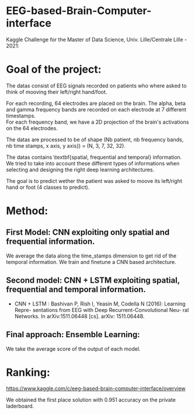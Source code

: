 ﻿# EEG-based-Brain-Computer-interface
Kaggle Challenge for the Master of Data Science, Univ. Lille/Centrale Lille - 2021: 

# Goal of the project: 

The datas consist of EEG signals recorded on patients who where asked to think of mooving their left/right hand/foot. 

For each recording, 64 electrodes are placed on the brain. The alpha, beta and gamma frequency bands are recorded on each electrode at 7 different timestamps.  
For each frequency band, we have a 2D projection of the brain's activations on the 64 electrodes. 

The datas are processed to be of shape (Nb patient, nb frequency bands, nb time stamps, x axis, y axis}) = (N, 3, 7, 32, 32). 

The datas contains \textbf{spatial, frequential and temporal} information. We tried to take into account these different types of informations when selecting and designing the right deep learning architectures.  

The goal is to predict wether the patient was asked to moove its left/right hand or foot (4 classes to predict). 

# Method: 

## First Model: CNN exploiting only spatial and frequential information. 

We average the data along the time_stamps dimension to get rid of the temporal information. 
We train and finetune a CNN based architecture. 

## Second model:  CNN + LSTM exploiting spatial, frequential and temporal information.

- CNN + LSTM : Bashivan P, Rish I, Yeasin M, Codella N (2016): Learning Repre- sentations from EEG with Deep Recurrent-Convolutional Neu- ral Networks. In arXiv:1511.06448 [cs]. arXiv: 1511.06448.

## Final approach: Ensemble Learning: 

We take the average score of the output of each model. 

# Ranking: 

https://www.kaggle.com/c/eeg-based-brain-computer-interface/overview

We obtained the first place solution with 0.951 accuracy on the private laderboard.





